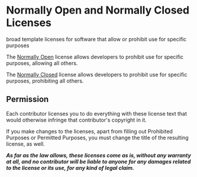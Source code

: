 # Normally Open and Normally Closed Licenses

broad template licenses for software that allow or prohibit use for specific purposes

The [Normally Open](./open.md) license allows developers to prohibit use for specific purposes, allowing all others.

The [Normally Closed](./clsed.md) license allows developers to prohibit use for specific purposes, prohibiting all others.

## Permission

Each contributor licenses you to do everything with these license text that would otherwise infringe that contributor's copyright in it.

If you make changes to the licenses, apart from filling out Prohibited Purposes or Permitted Purposes, you must change the title of the resulting license, as well.

***As far as the law allows, these licenses come as is, without any warranty at all, and no contributor will be liable to anyone for any damages related to the license or its use, for any kind of legal claim.***
